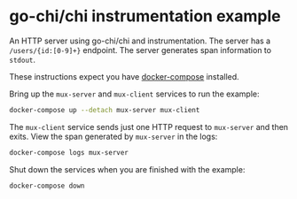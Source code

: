 # go-chi/chi instrumentation example

An HTTP server using go-chi/chi and instrumentation. The server has a
`/users/{id:[0-9]+}` endpoint. The server generates span information to
`stdout`.

These instructions expect you have
[docker-compose](https://docs.docker.com/compose/) installed.

Bring up the `mux-server` and `mux-client` services to run the
example:

```sh
docker-compose up --detach mux-server mux-client
```

The `mux-client` service sends just one HTTP request to `mux-server`
and then exits. View the span generated by `mux-server` in the logs:

```sh
docker-compose logs mux-server
```

Shut down the services when you are finished with the example:

```sh
docker-compose down
```
